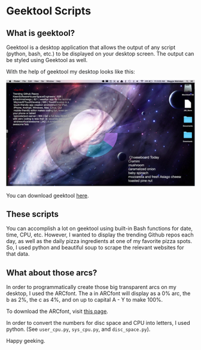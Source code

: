 # Geektool Scripts  

## What is geektool?
Geektool is a desktop application that allows the output of any script (python, bash, etc.) to be displayed on your desktop screen. The output can be styled using Geektool as well. 

With the help of geektool my desktop looks like this:

![my desktop](desktop.png)

You can download geektool [here](http://projects.tynsoe.org/en/geektool/).

## These scripts

You can accomplish a lot on geektool using built-in Bash functions for date, time, CPU, etc. However, I wanted to display the trending Github repos each day, as well as the daily pizza ingredients at one of my favorite pizza spots. So, I used python and beautiful soup to scrape the relevant websites for that data.

## What about those arcs?

In order to programmatically create those big transparent arcs on my desktop, I used the ARCfont. The a in ARCfont will display as a 0% arc, the b as 2%, the c as 4%, and on up to capital A - Y to make 100%.

To download the ARCfont, visit [this page](
http://www.macosxtips.co.uk/geeklets/system/system-info-circular-graphics/).

In order to convert the numbers for disc space and CPU into letters, I used python. (See `user_cpu.py`, `sys_cpu.py`, and `disc_space.py`).

Happy geeking.
